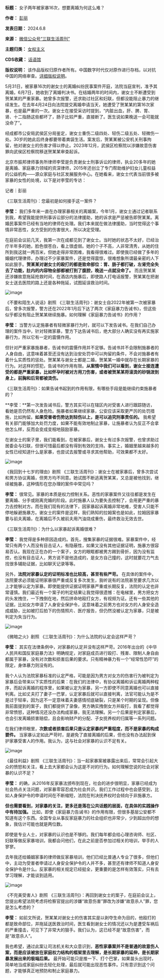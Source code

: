 

**标题：** 女子两年被家暴16次，想要离婚为何这么难？  

**作者：** [彭丽](https://chinadigitaltimes.net/space/三联生活周刊)  

**发表日期：** 2024.6.8  

**来源：** [微信公众号“三联生活周刊”](https://web.archive.org/web/20240609051741/https://mp.weixin.qq.com/s/6kILknA2LkmWPdgRKHjy9A)  

**主题归类：** [女权主义](https://chinadigitaltimes.net/space/女权主义)  

**CDS收藏：** [话语馆](https://chinadigitaltimes.net/space/%E8%AF%9D%E8%AF%AD%E9%A6%86)  

**版权说明：** 该作品版权归原作者所有。中国数字时代仅对原作进行存档，以对抗中国的网络审查。[详细版权说明](https://chinadigitaltimes.net/chinese/copyright)。


5月31日，被家暴16次的谢女士的离婚纠纷民事案件开庭，法院当庭宣判，准予其离婚，6月7日，她收到了离婚判决书。在结婚两年的时间内，谢女士不断遭受到贺某某的严重家暴。她曾多次报警，还求助过社区和妇联，但都没能阻止暴力的继续发生。在去年4月24日向法院提交离婚申请当天，她遭受了贺某某的第16次家暴，也是最严重的一次。谢女士在接受采访时提到，“内脏出血，肝、脾、胃、肾、十二指肠这些都坏了，肠子比较严重，直接断了。医生说如果晚送一会可能就没命了”。


经成都市公安局武侯区分局鉴定，谢女士重伤二级四处、轻伤二级五处、轻微伤一处。30岁的她此后终身都要带着粪袋生活。案发后，贺某某被公安机关刑事拘留，他对谢女士的伤害才得以停止。2023年12月，武侯区检察院以涉嫌故意伤害罪向武侯区检察院移送贺某某审查起诉。


北京市振邦律师事务所律师李莹是负责谢女士刑事诉讼的律师，执业20多年的她是离婚、家庭暴力领域的资深律师，2015年还创立了专门帮助维护妇女儿童权益的公益机构——源众家庭与社区发展服务中心。在她看来，谢女士代表当前很多被家暴的女性的处境，以下是对李莹的专访：


记者｜彭丽


《三联生活周刊》：您最初是如何接手这一案件？


**李莹：** 我们多年来一直在办理家暴相关的离婚案，今年1月，谢女士通过记者联系到我，希望我能提供刑事诉讼部分的法律援助，她的诉求是严惩被告即贺某某。离婚民事案件已经有当地的律师在处理。我们本来就在做法律援助，当时觉得这个事情非常恶性，女方受到的伤害很大，所以决定受理。


在庭前会议前几天，我第一次在成都见到了谢女士。当时她的状态不太好，已经治疗半年多的她，脸色很苍白，看上很虚弱。她的个子不高，人非常清秀，从她的住所到我这就一两百米，但她走得非常困难，我看得很难过。即使我已经做了多年的婚姻代理律师，办理过不少家暴案件，还是觉得震惊，很难想象所谓最亲密的人下如此狠手。**贺某某对谢女士的殴打的都是致命部位：胃、肠子都打破，左肾完全失去了功能，肚内的内容物全部都被打到了腹腔，晚送一点就没命了。** 而且贺某某还涉嫌故意拖延抢救时间，在酒店内施暴后，即使路人打电话报警，贺某某在把谢女士送去医院的路上还是各种拖延，试图延误救治时间。


![image](https://chinadigitaltimes.net/chinese/files/2024/06/post-708757-66653bc42834c.)


《不要和陌生人说话》剧照
《三联生活周刊》：谢女士自2022年被第一次被家暴后，曾多次报警，警方还在2022年1月后下达了两次《家庭暴力告诫书》，但这些似乎都没有阻止贺某某继续施暴。如何理解《家庭暴力告诫书》的作用？


**李莹：** 当警方认定施暴者有轻微家暴行为时，就可以下发告诫书。在我们自己办理的案件当中，针对轻微家暴，警方下达告诫书后，绝大部分人确实没有再实施家暴行为，所以它有一定的震慑作用。


但针对严重家暴施暴者，告诫书的震慑作用并不足够。告诫书并不会限制施暴者的人身自由，这意味着甚至还没有达到治安处罚中可以拘留的条件，不会对施暴者有着什么实质性的惩处。贺某某与谢女士都是二婚，贺某某一婚中就存在长期家暴的行为。对这样的惯犯，告诫书的作用有限。**从案情中我们可以看到，谢女士接连遭受的都是严重家暴，比如怀孕时被对方用刀伤害，或者被贺某某将滚烫的砂锅泼到身上，前胸和后背都被烫伤。** 


《三联生活周刊》：如果告诫书起到的作用有限，有哪些手段是能继续约束施暴者的？


**李莹：**第一次发告诫书后，警方其实可以在辖区内对受害人进行跟踪随访，看她是否仍然有人身危险。施暴者如果继续家暴，公安应该采取更严厉的处罚措施，比如拘留。**如果受害者伤势达到轻伤以上，是可以追究刑事责任的。** 我希望有关部门能够加大处罚力度，如果不能有效地制止家暴，让施暴者认为反正不会拿他怎么样，反而会变成变相地鼓励家暴。


在谢女士的案子里，我们能看到，在被家暴后，谢女士有过多次报警，也曾求助过居委会与妇联，但很可惜最后都没有得到有效的支持。事实上，婚姻里越来越多的女性已经知道什么是家暴，也尝试去报警或寻求其他帮助，可效果都不太好。


![image](https://chinadigitaltimes.net/chinese/files/2024/06/post-708757-66653bc42ed4f.)


《我回到十七岁的理由》剧照
《三联生活周刊》：谢女士在被家暴后，曾多次尝试和男方协议离婚，但男方均不同意。她试图不断逃离贺某某，又总是被他找到，继续被施暴，这种情形在您办理的案件中常见吗？


**李莹：** 很常见。家暴的本质是权力控制关系。恶性的家暴案件又往往都是发生在要离婚、分手或刚离完婚的阶段。此时施暴人认为要失去控制了，会用更严重的暴力去控制对方。而在我们现有的法律下，因家暴起诉离婚非常地难，受害人只能不停地躲避施暴方。谢女士的案件是这样，我们熟知的拉姆案也是如此，拉姆因家暴要与前夫离婚，在离婚后不久被前夫用汽油烧成重伤，最终救治无效去世。


《三联生活周刊》：为什么以家暴起诉离婚很难？


**李莹：** 我觉得是多种原因造成的。首先，搜集家暴的证据很难。家暴案件中，经常只有两个人而没有目击证人，有隐蔽性，如果又没有其他证据证明，施暴方很容易否认。我现在正在办的一个案子，女方的眼眶都被男方踢到骨折，因为没有监控，也没有目击证人，男方说不是他造成的，是女方自己撞的，这时就要花力气去找很多辅助证据，比如聊天记录等等。


另外，**法院对家暴认定的证明标准也比较高，甚至有些严苛。** 在具体的案件中，法院要求必须能证明家暴很严重或反复多次发生，我听说有的法院甚至要求几次以上才能够认定为家暴。即使能提供证据证明家暴严重或长期反复，法院的认定也非常谨慎。我们最近有一个案子的判定结果让我觉得很遗憾：在电梯里，男方把女方的头发拽住，一下拽倒在地，然后拼命地殴打女方，有视频为证。还有一些其他的证据，比如女方申请了人身安全保护令，这意味着之前男方也对女方的人身安全造成威胁，比如被打后拍下的伤情照片、医疗报告，但仍然没被认定为家暴，只是被判定为失当行为。


![image](https://chinadigitaltimes.net/chinese/files/2024/06/post-708757-66653bc436eab.)


《微暗之火》剧照
《三联生活周刊》：为什么法院的认定会这样严苛？


**李莹：** 其实在法律条例中，对家暴的认定并没有这样严苛。2016年出台的《中华人民共和国反家庭暴力法》明确规定，对家庭成员进行殴打、残害、限制人身自由都属于家暴，没有对次数和损害后果的要求。只有精神暴力有一个“经常性恐吓”的限定，身体暴力则没有的。


我个人认为法院家暴标准的认定严格，可能是因为男方对女方的伤害行为被判定为家暴后会带来以下实质性的后果：在我们的法律中，有协议离婚和诉讼离婚两种程序，而起诉离婚的程序里，如果被认定为家暴，另一方即使不同意离婚也可以直接判离。比如丈夫打了妻子一巴掌，认定家暴后就可以直接判离，法官可能认为是不是过于轻率，因为这不一定意味着夫妻感情彻底破裂，只是某个时期的呈现。但像我前面提到的案子，我们都提供了录像，男方确实拽倒女方并殴打，我看了都觉得非常愤怒，这种情况还没办法构成家暴，我无法理解。另一个后果是判定家暴后，也会引发离婚损害赔偿，且会影响财产的分配、子女抚养权的归属等一系列问题。


在我们律师眼里，**次数或者损害后果只是认定家暴的严重程度，而不是家暴的构成要件。** 当家暴认定如此严苛时，是避免了直接离婚的后果，但也没有办法起到保护家暴受害人的作用。我认为，这与社会对家暴的认识不足有关。


![image](https://chinadigitaltimes.net/chinese/files/2024/06/post-708757-66653bc4400ab.)


《最佳利益》剧照
《三联生活周刊》：当一起家暴案被暴露出来后，常常会引起大众的愤怒和关注，看上去大家都会认为这是不对的行为。如何理解您说的社会对家暴的认识不足？


**李莹：** 的确，从2016年反家暴法颁布到现在，社会的进步很明显，家暴已经成为社会热点关注问题，对家暴零容忍成为社会共识。我们工作过程中也会感受到，比如人身保护令的申请时间在不断缩短，法院在判决抚养权时会倾向于非施暴方。


**但也需要看到，对家暴的关注，更多还是落在公共话题的层面，在具体的实践操作中有待加强。** 比如，即使《家庭暴力告诫书》的作用有限，但很多基层公安都不知道有这个东西。全国专业从事反家庭暴力的社会组织也非常少，少到超出你的想象，我估计可能也就是两位数。


即使是专业人士，对家暴的认识也是不够的。我们每年都会给心理咨询师、社区、妇联等做反家暴培训，我都会问他们，在此之前是否参加过相关的培训，举手的人寥寥。


去年我还给婚姻家事的律师做反家暴培训，他们已经比普通人专业了很多，但他们中，主动为受害者申请过人身安全保护令的人并不多，甚至还有律师不知道人身安全保护令是什么。反家暴的相关规定已经挺全，更重要的是怎样有效落实，只有去学习理解，才能谈到适用。


![image](https://chinadigitaltimes.net/chinese/files/2024/06/post-708757-66653bc451494.png)


《不完美受害人》剧照
《三联生活周刊》：再回到谢女士的案子，在庭前会议上，您提出希望法院考虑将检察官提出的涉嫌“故意伤害”罪改为涉嫌“故意杀人”罪，您是怎么考虑的？


**李莹：** 如前文所说，贺某某对谢女士的伤害其实是以剥夺生命为目的，他殴打的都是致命部位，并拖延送医救治时间，医生看到谢女士的情况还以为是遭受车祸后的严重撞击，可见下了非常大的狠手。我们认为，这已经不是“故意伤害”，而是“故意杀人”。


我也希望，通过此案让司法机关和大众意识到，**恶性家暴案并不是普通的故意伤人案，而是应该被放在家庭权力结构的框架里去理解，是长期家暴的延伸，是长期家暴发展出来的极端后果。** 最开始可能只是推一下、打个巴掌，如果苗头出现时，简单地当成家庭纠纷去轻化处理，最后就可能出现恶性事件。只有意识到这个问题，才能够真正地预防和制止家庭暴力。

